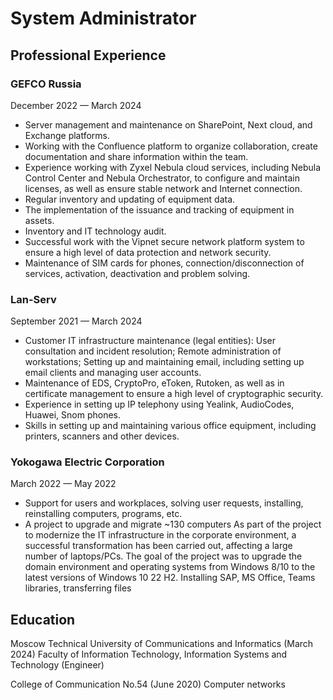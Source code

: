 # System Administrator

## Professional Experience

### **GEFCO Russia**
December 2022 — March 2024

- Server management and maintenance on SharePoint, Next cloud, and Exchange platforms.
- Working with the Confluence platform to organize collaboration, create documentation and share information within the team.
- Experience working with Zyxel Nebula cloud services, including Nebula Control Center and Nebula Orchestrator, to configure and maintain licenses, as well as ensure stable network and Internet connection.
- Regular inventory and updating of equipment data.
- The implementation of the issuance and tracking of equipment in assets.
- Inventory and IT technology audit.
- Successful work with the Vipnet secure network platform system to ensure a high level of data protection and network security.
- Maintenance of SIM cards for phones, connection/disconnection of services, activation, deactivation and problem solving.

### **Lan-Serv**
September 2021 — March 2024

- Customer IT infrastructure maintenance (legal entities): User consultation and incident resolution; Remote administration of workstations; Setting up and maintaining email, including setting up email clients and managing user accounts.
- Maintenance of EDS, CryptoPro, eToken, Rutoken, as well as in certificate management to ensure a high level of cryptographic security.
- Experience in setting up IP telephony using Yealink, AudioCodes, Huawei, Snom phones.
- Skills in setting up and maintaining various office equipment, including printers, scanners and other devices.

### **Yokogawa Electric Corporation**
March 2022 — May 2022

- Support for users and workplaces, solving user requests, installing, reinstalling computers, programs, etc.
- A project to upgrade and migrate ~130 computers As part of the project to modernize the IT infrastructure in the corporate environment, a successful transformation has been carried out, affecting a large number of laptops/PCs. The goal of the project was to upgrade the domain environment and operating systems from Windows 8/10 to the latest versions of Windows 10 22 H2. Installing SAP, MS Office, Teams libraries, transferring files

## **Education**

Moscow Technical University of Communications and Informatics (March 2024)
Faculty of Information Technology, Information Systems and Technology (Engineer)

College of Communication No.54 (June 2020)
Computer networks
